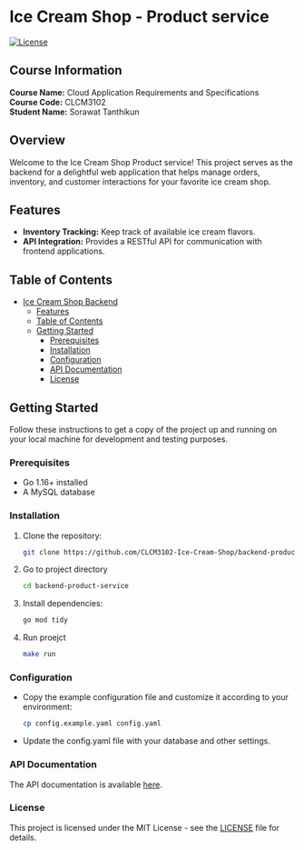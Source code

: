# Ice Cream Shop - Product service

[![License](https://img.shields.io/badge/License-MIT-blue.svg)](LICENSE)

## Course Information

**Course Name:** Cloud Application Requirements and Specifications  
**Course Code:** CLCM3102    
**Student Name:** Sorawat Tanthikun

## Overview
Welcome to the Ice Cream Shop Product service! This project serves as the backend for a delightful web application that helps manage orders, inventory, and customer interactions for your favorite ice cream shop.

## Features

- **Inventory Tracking:** Keep track of available ice cream flavors.
- **API Integration:** Provides a RESTful API for communication with frontend applications.

## Table of Contents

- [Ice Cream Shop Backend](#ice-cream-shop-backend)
  - [Features](#features)
  - [Table of Contents](#table-of-contents)
  - [Getting Started](#getting-started)
    - [Prerequisites](#prerequisites)
    - [Installation](#installation)
    - [Configuration](#configuration)
    - [API Documentation](#api-documentation)
    - [License](#license)

## Getting Started

Follow these instructions to get a copy of the project up and running on your local machine for development and testing purposes.

### Prerequisites

- Go 1.16+ installed
- A MySQL database

### Installation

1. Clone the repository:

   ```bash
   git clone https://github.com/CLCM3102-Ice-Cream-Shop/backend-product-service.git
   
   ```
2. Go to project directory
   ```bash
   cd backend-product-service
   ```
3. Install dependencies:
   ```bash
   go mod tidy
   ```
4. Run proejct
   ```bash
   make run
   ```
### Configuration
- Copy the example configuration file and customize it according to your environment:

    ```bash
    cp config.example.yaml config.yaml
    ```
- Update the config.yaml file with your database and other settings.

### API Documentation
The API documentation is available [here](https://satrawo38.atlassian.net/wiki/spaces/CP/pages/4555062/API+Specification).

### License
This project is licensed under the MIT License - see the [LICENSE](LICENSE.md) file for details.

